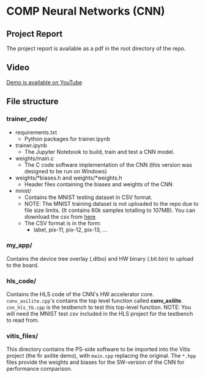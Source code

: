 # COMP Neural Networks (CNN)
## Project Report
The project report is available as a pdf in the root directory of the repo.
## Video
[Demo is available on YouTube](https://youtu.be/a3USThQnu3Y?si=RIt50kUofjgmsBfc)

## File structure
### trainer_code/
- requirements.txt
  - Python packages for trainer.ipynb
- trainer.ipynb
  - The Jupyter Notebook to build, train and test a CNN model.
- weights/main.c
  - The C code software implementation of the CNN (this version was designed to be run on Windows)
- weights/*biases.h and weights/*weights.h
  - Header files containing the biases and weights of the CNN
- mnist/
  - Contains the MNIST testing dataset in CSV format.
  - NOTE: The MNIST training dataset is not uploaded to the repo due to file size limits. (It contains 60k samples totalling to 107MB). You can download the csv from [here](https://git-disl.github.io/GTDLBench/datasets/mnist_datasets/#mnist-in-csv)
  - The CSV format is in the form:
    - label, pix-11, pix-12, pix-13, ...

### my_app/
Contains the device tree overlay (.dtbo) and HW binary (.bit.bin) to upload to the board.

### hls_code/
Contains the HLS code of the CNN's HW accelerator core. `conv_axilite.cpp`'s contains the top level function called **conv_axilite**. `cnn_hls_tb.cpp` is the testbench to test this top-level function. NOTE: You will need the MNIST test csv included in the HLS project for the testbench to read from.

### vitis_files/
This directory contains the PS-side software to be imported into the Vitis project (the fir axilite demo), with `main.cpp` replacing the original. The `*.hpp` files provide the weights and biases for the SW-version of the CNN for performance comparison.

